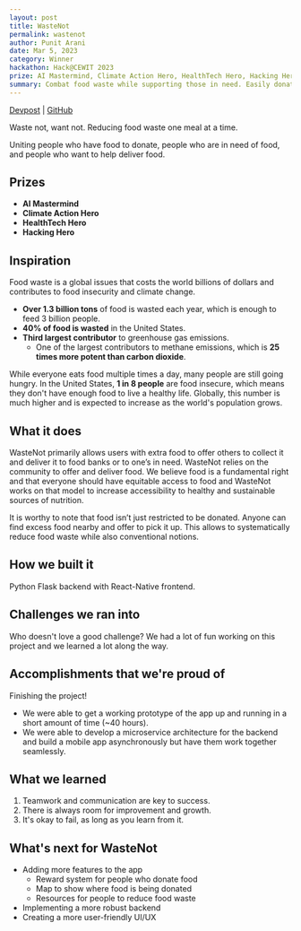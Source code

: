```yaml
---
layout: post
title: WasteNot
permalink: wastenot
author: Punit Arani
date: Mar 5, 2023
category: Winner
hackathon: Hack@CEWIT 2023
prize: AI Mastermind, Climate Action Hero, HealthTech Hero, Hacking Hero
summary: Combat food waste while supporting those in need. Easily donate excess food, reduce waste, and give back to your community.If you're on the go, our service makes it easy to collect and deliver food.
---
```


[Devpost](https://devpost.com/software/wastenot-tm16vk) |
[GitHub](https://github.com/punitarani/wastenot)

Waste not, want not. Reducing food waste one meal at a time.

Uniting people who have food to donate, people who are in need of food, and people who want to help deliver food.

## Prizes

- **AI Mastermind**
- **Climate Action Hero**
- **HealthTech Hero**
- **Hacking Hero**

## Inspiration

Food waste is a global issues that costs the world billions of dollars and contributes to food insecurity and climate change.

- **Over 1.3 billion tons** of food is wasted each year, which is enough to feed 3 billion people.
- **40% of food is wasted** in the United States.
- **Third largest contributor** to greenhouse gas emissions.
  - One of the largest contributors to methane emissions, which is **25 times more potent than carbon dioxide**.

While everyone eats food multiple times a day, many people are still going hungry.
In the United States, **1 in 8 people** are food insecure, which means they don't have enough food to live a healthy life.
Globally, this number is much higher and is expected to increase as the world's population grows.

## What it does

WasteNot primarily allows users with extra food to offer others to collect it and deliver it to food banks or to one’s in need. WasteNot relies on the community to offer and deliver food. We believe food is a fundamental right and that everyone should have equitable access to food and WasteNot works on that model to increase accessibility to healthy and sustainable sources of nutrition.

It is worthy to note that food isn’t just restricted to be donated. Anyone can find excess food nearby and offer to pick it up. This allows to systematically reduce food waste while also conventional notions.

## How we built it

Python Flask backend with React-Native frontend.

## Challenges we ran into

Who doesn't love a good challenge?
We had a lot of fun working on this project and we learned a lot along the way.

## Accomplishments that we're proud of

Finishing the project!

- We were able to get a working prototype of the app up and running in a short amount of time (~40 hours).
- We were able to develop a microservice architecture for the backend and build a mobile app asynchronously but have them work together seamlessly.

## What we learned

1. Teamwork and communication are key to success.
2. There is always room for improvement and growth.
3. It's okay to fail, as long as you learn from it.

## What's next for WasteNot

- Adding more features to the app
  - Reward system for people who donate food
  - Map to show where food is being donated
  - Resources for people to reduce food waste
- Implementing a more robust backend
- Creating a more user-friendly UI/UX
